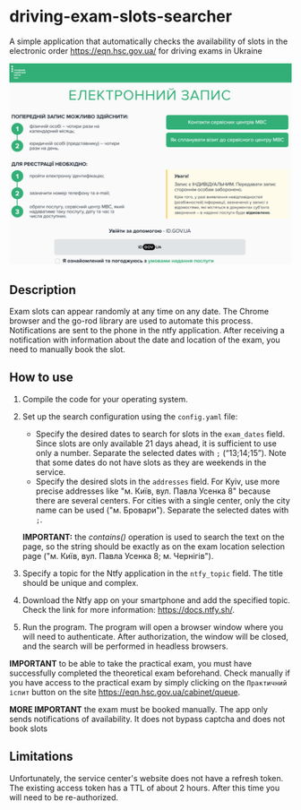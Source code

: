 # driving-exam-slots-searcher

A simple application that automatically checks the availability of slots in the electronic order https://eqn.hsc.gov.ua/
for driving exams in Ukraine

<div style="text-align: center;">
   <img src="resourses/mvs-login-page.png" alt="mvs-login-page" style="width: 600px;"/>
</div>

## Description

Exam slots can appear randomly at any time on any date. The Chrome browser and the go-rod library are used to automate
this process. Notifications are sent to the phone in the ntfy application. After receiving a notification with
information about the date and location of the exam, you need to manually book the slot.

## How to use

1. Compile the code for your operating system.
2. Set up the search configuration using the `config.yaml` file:
    - Specify the desired dates to search for slots in the `exam_dates` field. Since slots are only available 21 days
      ahead, it is sufficient to use only a number. Separate the selected dates with `;` (“13;14;15”). Note that some
      dates do not have slots as they are weekends in the service.
    - Specify the desired slots in the `addresses` field. For Kyiv, use more precise addresses like
      "м. Київ, вул. Павла Усенка 8" because there are several centers. For cities with a single center, only the city
      name can be used ("м. Бровари"). Separate the selected dates with `;`.

   **IMPORTANT:** the _contains()_ operation is used to search the text on the page, so the string should be exactly
   as on the exam location selection page ("м. Київ, вул. Павла Усенка 8; м. Чернігів").
3. Specify a topic for the Ntfy application in the `ntfy_topic` field. The title should be unique and complex.
4. Download the Ntfy app on your smartphone and add the specified topic. Check the link for more
   information: https://docs.ntfy.sh/.
5. Run the program. The program will open a browser window where you will need to authenticate. After authorization, the
   window will be closed, and the search will be performed in headless browsers.

**IMPORTANT** to be able to take the practical exam, you must have successfully completed the theoretical exam
beforehand. Check manually if you have access to the practical exam by simply clicking on the `Практичний іспит` button
on the site https://eqn.hsc.gov.ua/cabinet/queue.

**MORE IMPORTANT** the exam must be booked manually. The app only sends notifications of availability. It does not
bypass captcha and does not book slots

## Limitations

Unfortunately, the service center's website does not have a refresh token. The existing access token has a TTL of about
2 hours. After this time you will need to be re-authorized.
